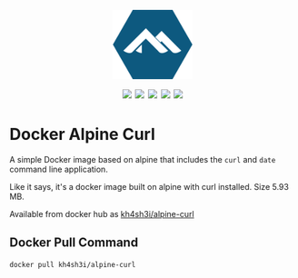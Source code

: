 <h1 align="center">
  <br>
  <a href=""><img src="/img/logo.png" alt="" width="140px;"></a>
  <br>
  <img src="https://img.shields.io/badge/PRs-welcome-blue">
  <img src="https://img.shields.io/github/last-commit/kh4sh3i/WSL">
  <img src="https://img.shields.io/github/commit-activity/m/kh4sh3i/WSL">
  <a href="https://twitter.com/intent/follow?screen_name=kh4sh3i_"><img src="https://img.shields.io/twitter/follow/kh4sh3i_?style=flat&logo=twitter"></a>
  <a href="https://github.com/kh4sh3i"><img src="https://img.shields.io/github/stars/kh4sh3i?style=flat&logo=github"></a>
</h1>

# Docker Alpine Curl
A simple Docker image based on alpine that includes the ‍‍‍‍‍‍```curl``` and ```date``` command line application.

Like it says, it's a docker image built on alpine with curl installed. Size 5.93 MB.

Available from docker hub as [kh4sh3i/alpine-curl](https://hub.docker.com/r/kh4sh3i/alpine-curl)

## Docker Pull Command
```
docker pull kh4sh3i/alpine-curl
```
